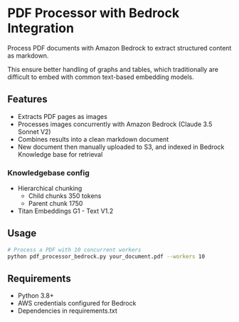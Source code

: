 # PDF Processor with Bedrock Integration

Process PDF documents with Amazon Bedrock to extract structured content as markdown.

This ensure better handling of graphs and tables, which traditionally are difficult to embed with common text-based embedding models.

## Features

- Extracts PDF pages as images
- Processes images concurrently with Amazon Bedrock (Claude 3.5 Sonnet V2)
- Combines results into a clean markdown document
- New document then manually uploaded to S3, and indexed in Bedrock Knowledge base for retrieval

### Knowledgebase config

- Hierarchical chunking
  - Child chunks 350 tokens
  - Parent chunk 1750
- Titan Embeddings G1 - Text V1.2

## Usage

```bash
# Process a PDF with 10 concurrent workers
python pdf_processor_bedrock.py your_document.pdf --workers 10
```

## Requirements

- Python 3.8+
- AWS credentials configured for Bedrock
- Dependencies in requirements.txt
